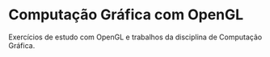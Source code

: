 # Computação Gráfica com OpenGL

Exercícios de estudo com OpenGL e trabalhos da disciplina de Computação Gráfica.
